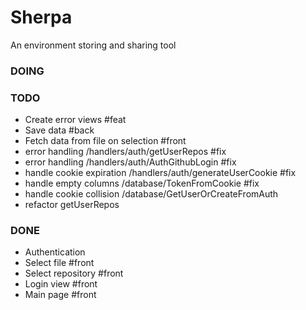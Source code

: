 # Sherpa
An environment storing and sharing tool

### DOING

### TODO 
- Create error views #feat
- Save data #back
- Fetch data from file on selection #front
- error handling /handlers/auth/getUserRepos #fix
- error handling /handlers/auth/AuthGithubLogin #fix
- handle cookie expiration /handlers/auth/generateUserCookie #fix
- handle empty columns /database/TokenFromCookie #fix
- handle cookie collision /database/GetUserOrCreateFromAuth
- refactor getUserRepos

### DONE
- Authentication
- Select file #front
- Select repository #front
- Login view #front
- Main page #front

